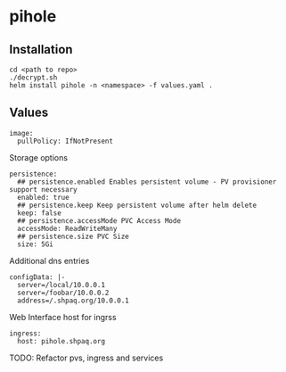# pihole

## Installation

```
cd <path to repo>
./decrypt.sh
helm install pihole -n <namespace> -f values.yaml .
```

## Values

```
image:
  pullPolicy: IfNotPresent
```
Storage options
```
persistence:
  ## persistence.enabled Enables persistent volume - PV provisioner support necessary
  enabled: true
  ## persistence.keep Keep persistent volume after helm delete
  keep: false
  ## persistence.accessMode PVC Access Mode
  accessMode: ReadWriteMany
  ## persistence.size PVC Size
  size: 5Gi
```
Additional dns entries
```
configData: |-
  server=/local/10.0.0.1
  server=/foobar/10.0.0.2
  address=/.shpaq.org/10.0.0.1
```
Web Interface host for ingrss
```
ingress:
  host: pihole.shpaq.org

```

TODO: Refactor pvs, ingress and services
